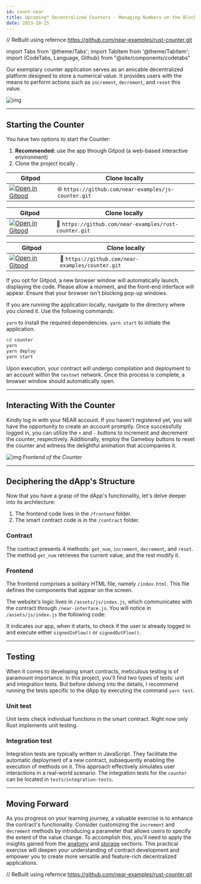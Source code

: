 ```yaml
---
id: count-near
title: Upcoming* Decentralized Counters - Managing Numbers on the Blockchain.
date: 2023-10-25
---
```


// ReBuilt using refernce https://github.com/near-examples/rust-counter.git

import Tabs from '@theme/Tabs';
import TabItem from '@theme/TabItem';
import {CodeTabs, Language, Github} from "@site/components/codetabs"

Our exemplary counter application serves as an amicable decentralized platform designed to store a numerical value. It provides users with the means to perform actions such as `increment`, `decrement`, and `reset` this value.

![img](/docs/assets/examples/count-on-near-banner.png)

---

## Starting the Counter
You have two options to start the Counter:
1. **Recommended:** use the app through Gitpod (a web-based interactive environment)
2. Clone the project locally .


<Tabs className="language-tabs" groupId="code-tabs">
  <TabItem value="🌐 JavaScript">

| Gitpod                                                                                                                                                            | Clone locally                                         |
| ----------------------------------------------------------------------------------------------------------------------------------------------------------------- | ----------------------------------------------------- |
| <a href="https://gitpod.io/#https://github.com/near-examples/js-counter.git"><img src="https://gitpod.io/button/open-in-gitpod.svg" alt="Open in Gitpod" /></a> | 🌐 `https://github.com/near-examples/js-counter.git` |

  </TabItem>

  <TabItem value="🦀 Rust">

| Gitpod                                                                                                                                                            | Clone locally                                         |
| ----------------------------------------------------------------------------------------------------------------------------------------------------------------- | ----------------------------------------------------- |
| <a href="https://gitpod.io/#https://github.com/near-examples/rust-counter.git"><img src="https://gitpod.io/button/open-in-gitpod.svg" alt="Open in Gitpod" /></a> | 🦀 `https://github.com/near-examples/rust-counter.git` |

  </TabItem>

  <TabItem value="🚀 AssemblyScript" >

| Gitpod                                                                                                                                                       | Clone locally                                    |
| ------------------------------------------------------------------------------------------------------------------------------------------------------------ | ------------------------------------------------ |
| <a href="https://gitpod.io/#https://github.com/near-examples/counter.git"><img src="https://gitpod.io/button/open-in-gitpod.svg" alt="Open in Gitpod" /></a> | 🚀 `https://github.com/near-examples/counter.git` |

  </TabItem>

</Tabs>

If you opt for Gitpod, a new browser window will automatically launch, displaying the code. Please allow a moment, and the front-end interface will appear. Ensure that your browser isn't blocking pop-up windows.

If you are running the application locally, navigate to the directory where you cloned it. Use the following commands:

`yarn` to install the required dependencies.
`yarn start` to initiate the application.

```bash
cd counter
yarn
yarn deploy
yarn start
```
Upon execution, your contract will undergo compilation and deployment to an account within the `testnet` network. Once this process is complete, a browser window should automatically open.

---

## Interacting With the Counter
Kindly log in with your NEAR account. If you haven't registered yet, you will have the opportunity to create an account promptly. Once successfully logged in, you can utilize the `+` and `-` buttons to increment and decrement the counter, respectively. Additionally, employ the Gameboy buttons to reset the counter and witness the delightful animation that accompanies it.

![img](/docs/assets/examples/count-on-near.png)
*Frontend of the Counter*

---

## Deciphering the dApp's Structure

Now that you have a grasp of the dApp's functionality, let's delve deeper into its architecture:
1. The frontend code lives in the `/frontend` folder.
2. The smart contract code is in the `/contract` folder.

### Contract
The contract presents 4 methods: `get_num`, `increment`, `decrement`, and `reset`. The method `get_num` retrieves the current value, and the rest modify it.

<CodeTabs>
  <Language value="🌐 JavaScript" language="ts">
    <Github fname="contract.ts" 
            url="https://github.com/near-examples/js-counter/blob/master/contract/src/contract.ts"
            start="3" end="29" />
  </Language>
  <Language value="🦀 Rust" language="rust">
    <Github fname="lib.rs"
            url="https://github.com/near-examples/rust-counter/blob/master/contract/src/lib.rs"
            start="5" end="36" />
  </Language>
  <Language value="🚀 AssemblyScript" language="ts">
    <Github fname="index.ts"
            url="https://github.com/near-examples/counter/blob/master/contract/assembly/index.ts"/>
  </Language>
</CodeTabs>

### Frontend
The frontend comprises a solitary HTML file, namely `/index.html`. This file defines the components that appear on the screen.

The website's logic lives in `/assets/js/index.js`, which communicates with the contract through `/near-interface.js`. You will notice in `/assets/js/index.js` the following code:

<CodeTabs>
  <Language value="🌐 JavaScript" language="ts">
    <Github fname="index.js"
            url="https://github.com/near-examples/js-counter/blob/master/frontend/index.js"
            start="9" end="20" />            
  </Language>
</CodeTabs>

It indicates our app, when it starts, to check if the user is already logged in and execute either `signedInFlow()` or `signedOutFlow()`.

---

## Testing

When it comes to developing smart contracts, meticulous testing is of paramount importance. In this project, you'll find two types of tests: unit and integration tests. But before delving into the details, I recommend running the tests specific to the dApp by executing the command `yarn test`.

### Unit test

Unit tests check individual functions in the smart contract. Right now only Rust implements unit testing. 

<CodeTabs>
  <Language value="🦀 Rust" language="rust">
    <Github fname="lib.rs"
            url="https://github.com/near-examples/rust-counter/blob/master/contract/src/lib.rs"
            start="48" end="69" />
  </Language>
  <Language value="🚀 AssemblyScript" language="ts">
    <Github fname="main.spec.ts"
            url="https://github.com/near-examples/counter/blob/master/contract/assembly/__tests__/main.spec.ts"
            start="5" end="44" />
  </Language>
</CodeTabs>

### Integration test

Integration tests are typically written in JavaScript. They facilitate the automatic deployment of a new contract, subsequently enabling the execution of methods on it. This approach effectively simulates user interactions in a real-world scenario. The integration tests for the `counter` can be located in `tests/integration-tests`.

<CodeTabs>
  <Language value="🌐 JavaScript" language="ts">
    <Github fname="main.test.js"
            url="https://github.com/near-examples/js-counter/blob/master/integration-tests/src/main.ava.ts"
            start="37" end="61" />
  </Language>
</CodeTabs>

---

## Moving Forward

As you progress on your learning journey, a valuable exercise is to enhance the contract's functionality. Consider customizing the `increment` and `decrement` methods by introducing a parameter that allows users to specify the extent of the value change. To accomplish this, you'll need to apply the insights gained from the [anatomy](../../2.develop/contracts/anatomy.md) and [storage](../../2.develop/contracts/storage.md) sections. This practical exercise will deepen your understanding of contract development and empower you to create more versatile and feature-rich decentralized applications.

// ReBuilt using refernce https://github.com/near-examples/rust-counter.git